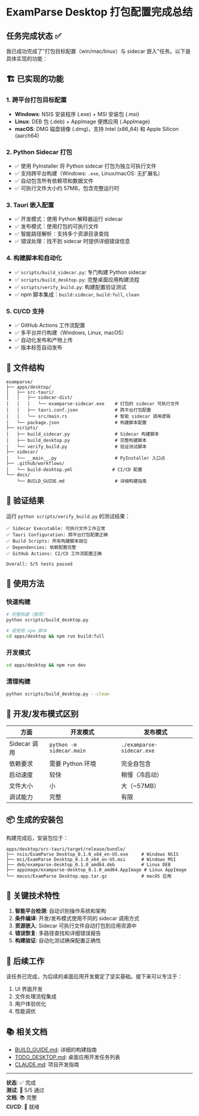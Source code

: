 # ExamParse Desktop 打包配置完成总结

## 任务完成状态 ✅

我已成功完成了"打包目标配置（win/mac/linux）与 sidecar 嵌入"任务。以下是具体实现的功能：

## 🏗️ 已实现的功能

### 1. 跨平台打包目标配置
- **Windows**: NSIS 安装程序 (.exe) + MSI 安装包 (.msi)
- **Linux**: DEB 包 (.deb) + AppImage 便携应用 (.AppImage)
- **macOS**: DMG 磁盘镜像 (.dmg)，支持 Intel (x86_64) 和 Apple Silicon (aarch64)

### 2. Python Sidecar 打包
- ✅ 使用 PyInstaller 将 Python sidecar 打包为独立可执行文件
- ✅ 支持跨平台构建（Windows: `.exe`, Linux/macOS: 无扩展名）
- ✅ 自动包含所有依赖项和数据文件
- ✅ 可执行文件大小约 57MB，包含完整运行时

### 3. Tauri 嵌入配置
- ✅ 开发模式：使用 Python 解释器运行 sidecar
- ✅ 发布模式：使用打包的可执行文件
- ✅ 智能路径解析：支持多个资源目录查找
- ✅ 错误处理：找不到 sidecar 时提供详细错误信息

### 4. 构建脚本和自动化
- ✅ `scripts/build_sidecar.py`: 专门构建 Python sidecar
- ✅ `scripts/build_desktop.py`: 完整桌面应用构建流程
- ✅ `scripts/verify_build.py`: 构建配置验证测试
- ✅ npm 脚本集成：`build:sidecar`, `build:full`, `clean`

### 5. CI/CD 支持
- ✅ GitHub Actions 工作流配置
- ✅ 多平台并行构建（Windows, Linux, macOS）
- ✅ 自动化发布和产物上传
- ✅ 版本标签自动发布

## 📁 文件结构

```
examparse/
├── apps/desktop/
│   ├── src-tauri/
│   │   ├── sidecar-dist/
│   │   │   └── examparse-sidecar.exe    # 打包的 sidecar 可执行文件
│   │   ├── tauri.conf.json              # 跨平台打包配置
│   │   └── src/main.rs                  # 智能 sidecar 调用逻辑
│   └── package.json                     # 构建脚本配置
├── scripts/
│   ├── build_sidecar.py                 # Sidecar 构建脚本
│   ├── build_desktop.py                 # 完整构建脚本
│   └── verify_build.py                  # 验证测试脚本
├── sidecar/
│   └── __main__.py                      # PyInstaller 入口点
├── .github/workflows/
│   └── build-desktop.yml               # CI/CD 配置
└── docs/
    └── BUILD_GUIDE.md                   # 详细构建指南
```

## 🧪 验证结果

运行 `python scripts/verify_build.py` 的测试结果：

```
✅ Sidecar Executable: 可执行文件工作正常
✅ Tauri Configuration: 跨平台打包配置正确
✅ Build Scripts: 所有构建脚本就位
✅ Dependencies: 依赖配置完整
✅ GitHub Actions: CI/CD 工作流配置正确

Overall: 5/5 tests passed
```

## 🚀 使用方法

### 快速构建
```bash
# 完整构建（推荐）
python scripts/build_desktop.py

# 或使用 npm 脚本
cd apps/desktop && npm run build:full
```

### 开发模式
```bash
cd apps/desktop && npm run dev
```

### 清理构建
```bash
python scripts/build_desktop.py --clean
```

## 🔄 开发/发布模式区别

| 方面 | 开发模式 | 发布模式 |
|------|----------|----------|
| Sidecar 调用 | `python -m sidecar.main` | `./examparse-sidecar.exe` |
| 依赖要求 | 需要 Python 环境 | 完全自包含 |
| 启动速度 | 较快 | 稍慢（冷启动） |
| 文件大小 | 小 | 大（~57MB） |
| 调试能力 | 完整 | 有限 |

## 📦 生成的安装包

构建完成后，安装包位于：
```
apps/desktop/src-tauri/target/release/bundle/
├── nsis/ExamParse Desktop_0.1.0_x64_en-US.exe     # Windows NSIS
├── msi/ExamParse Desktop_0.1.0_x64_en-US.msi      # Windows MSI
├── deb/examparse-desktop_0.1.0_amd64.deb          # Linux DEB
├── appimage/examparse-desktop_0.1.0_amd64.AppImage # Linux AppImage
└── macos/ExamParse Desktop.app.tar.gz             # macOS 应用
```

## 🎯 关键技术特性

1. **智能平台检测**: 自动识别操作系统和架构
2. **条件编译**: 开发/发布模式使用不同的 sidecar 调用方式
3. **资源嵌入**: Sidecar 可执行文件自动打包到应用资源中
4. **错误恢复**: 多路径查找和详细错误报告
5. **构建验证**: 自动化测试确保配置正确性

## 🔄 后续工作

该任务已完成，为后续的桌面应用开发奠定了坚实基础。接下来可以专注于：

1. UI 界面开发
2. 文件处理流程集成
3. 用户体验优化
4. 性能调优

## 📚 相关文档

- [BUILD_GUIDE.md](docs/BUILD_GUIDE.md): 详细的构建指南
- [TODO_DESKTOP.md](TODO_DESKTOP.md): 桌面应用开发任务列表
- [CLAUDE.md](CLAUDE.md): 项目开发指南

---

**状态**: ✅ 完成  
**测试**: 🧪 5/5 通过  
**文档**: 📚 完整  
**CI/CD**: 🔄 就绪  